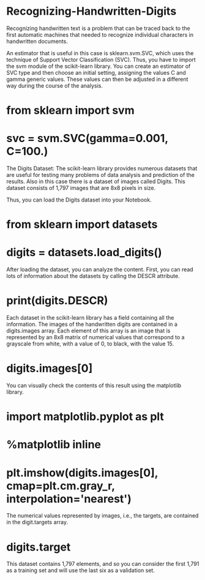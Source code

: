 # Recognizing-Handwritten-Digits

Recognizing handwritten text is a problem that can be traced back to the first automatic machines that needed to recognize individual characters in handwritten documents. 

An estimator that is useful in this case is sklearn.svm.SVC, which uses the technique of Support Vector Classification (SVC).
Thus, you have to import the svm module of the scikit-learn library. You can create an estimator of SVC type and then choose an initial setting, assigning the values C and
gamma generic values. These values can then be adjusted in a different way during the course of the analysis.

# from sklearn import svm
# svc = svm.SVC(gamma=0.001, C=100.)

The Digits Dataset:
The scikit-learn library provides numerous datasets that are useful for testing many problems of data analysis and prediction of the results. Also in this case there is a dataset
of images called Digits.
This dataset consists of 1,797 images that are 8x8 pixels in size.

Thus, you can load the Digits dataset into your Notebook.

# from sklearn import datasets
# digits = datasets.load_digits()

After loading the dataset, you can analyze the content. First, you can read lots of information about the datasets by calling the DESCR attribute.

# print(digits.DESCR)

Each dataset in the scikit-learn library has a field containing all the information.
The images of the handwritten digits are contained in a digits.images array. Each element of this array is an image that is represented by an 8x8 matrix of numerical values
that correspond to a grayscale from white, with a value of 0, to black, with the value 15.

# digits.images[0]

You can visually check the contents of this result using the matplotlib library.
# import matplotlib.pyplot as plt
# %matplotlib inline
# plt.imshow(digits.images[0], cmap=plt.cm.gray_r, interpolation='nearest')

The numerical values represented by images, i.e., the targets, are contained in the digit.targets array.
# digits.target

This dataset contains 1,797 elements, and so you can consider the first 1,791 as a
training set and will use the last six as a validation set.



